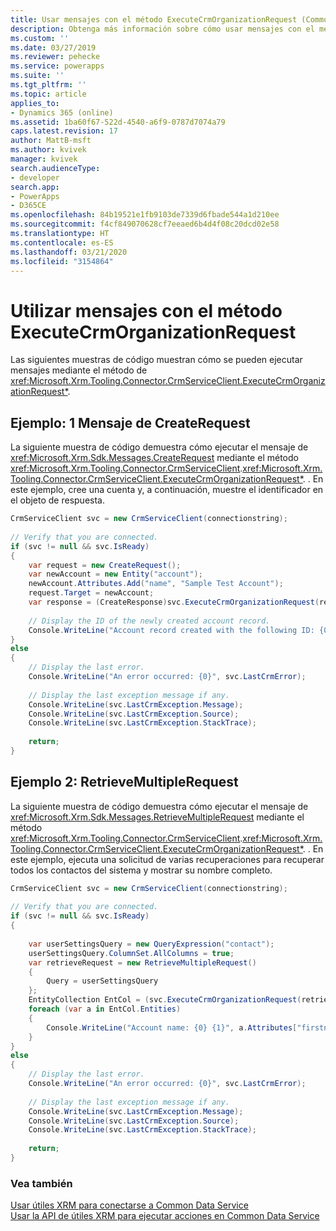 ```yaml
---
title: Usar mensajes con el método ExecuteCrmOrganizationRequest (Common Data Service)| Microsoft Docs
description: Obtenga más información sobre cómo usar mensajes con el método ExecuteCrmOrganizationRequest. Los ejemplos muestran cómo ejecutar los mensajes CreateRequest y RetrieveMultipleRequest mediante el método CrmServiceClient.String).
ms.custom: ''
ms.date: 03/27/2019
ms.reviewer: pehecke
ms.service: powerapps
ms.suite: ''
ms.tgt_pltfrm: ''
ms.topic: article
applies_to:
- Dynamics 365 (online)
ms.assetid: 1ba60f67-522d-4540-a6f9-0787d7074a79
caps.latest.revision: 17
author: MattB-msft
ms.author: kvivek
manager: kvivek
search.audienceType:
- developer
search.app:
- PowerApps
- D365CE
ms.openlocfilehash: 84b19521e1fb9103de7339d6fbade544a1d210ee
ms.sourcegitcommit: f4cf849070628cf7eeaed6b4d4f08c20dcd02e58
ms.translationtype: HT
ms.contentlocale: es-ES
ms.lasthandoff: 03/21/2020
ms.locfileid: "3154864"
---
```

# <a name="use-messages-with-the-executecrmorganizationrequest-method"></a>Utilizar mensajes con el método ExecuteCrmOrganizationRequest
  
Las siguientes muestras de código muestran cómo se pueden ejecutar mensajes mediante el método de <xref:Microsoft.Xrm.Tooling.Connector.CrmServiceClient.ExecuteCrmOrganizationRequest*>.  
  
## <a name="example-1-createrequest-message"></a>Ejemplo: 1 Mensaje de CreateRequest  

 La siguiente muestra de código demuestra cómo ejecutar el mensaje de <xref:Microsoft.Xrm.Sdk.Messages.CreateRequest> mediante el método <xref:Microsoft.Xrm.Tooling.Connector.CrmServiceClient>.<xref:Microsoft.Xrm.Tooling.Connector.CrmServiceClient.ExecuteCrmOrganizationRequest*>. . En este ejemplo, cree una cuenta y, a continuación, muestre el identificador en el objeto de respuesta.  
  
```csharp 
CrmServiceClient svc = new CrmServiceClient(connectionstring);  
  
// Verify that you are connected.  
if (svc != null && svc.IsReady)  
{  
    var request = new CreateRequest();  
    var newAccount = new Entity("account");  
    newAccount.Attributes.Add("name", "Sample Test Account");  
    request.Target = newAccount;  
    var response = (CreateResponse)svc.ExecuteCrmOrganizationRequest(request);  
  
    // Display the ID of the newly created account record.  
    Console.WriteLine("Account record created with the following ID: {0}", response.id.ToString());  
}  
else  
{  
    // Display the last error.  
    Console.WriteLine("An error occurred: {0}", svc.LastCrmError);  
  
    // Display the last exception message if any.  
    Console.WriteLine(svc.LastCrmException.Message);  
    Console.WriteLine(svc.LastCrmException.Source);  
    Console.WriteLine(svc.LastCrmException.StackTrace);  
  
    return;  
}  
```  
  
## <a name="example-2-retrievemultiplerequest"></a>Ejemplo 2: RetrieveMultipleRequest  

 La siguiente muestra de código demuestra cómo ejecutar el mensaje de <xref:Microsoft.Xrm.Sdk.Messages.RetrieveMultipleRequest> mediante el método <xref:Microsoft.Xrm.Tooling.Connector.CrmServiceClient>.<xref:Microsoft.Xrm.Tooling.Connector.CrmServiceClient.ExecuteCrmOrganizationRequest*>. . En este ejemplo, ejecuta una solicitud de varias recuperaciones para recuperar todos los contactos del sistema y mostrar su nombre completo.  
  
```csharp  
CrmServiceClient svc = new CrmServiceClient(connectionstring);  
  
// Verify that you are connected.  
if (svc != null && svc.IsReady)  
{  
  
    var userSettingsQuery = new QueryExpression("contact");  
    userSettingsQuery.ColumnSet.AllColumns = true;  
    var retrieveRequest = new RetrieveMultipleRequest()  
    {  
        Query = userSettingsQuery  
    };  
    EntityCollection EntCol = (svc.ExecuteCrmOrganizationRequest(retrieveRequest) as RetrieveMultipleResponse).EntityCollection;  
    foreach (var a in EntCol.Entities)  
    {  
        Console.WriteLine("Account name: {0} {1}", a.Attributes["firstname"], a.Attributes["lastname"]);  
    }  
}  
else  
{  
    // Display the last error.  
    Console.WriteLine("An error occurred: {0}", svc.LastCrmError);  
  
    // Display the last exception message if any.  
    Console.WriteLine(svc.LastCrmException.Message);  
    Console.WriteLine(svc.LastCrmException.Source);  
    Console.WriteLine(svc.LastCrmException.StackTrace);  
  
    return;  
}  
```  
  
### <a name="see-also"></a>Vea también  

[Usar útiles XRM para conectarse a Common Data Service](use-crmserviceclient-constructors-connect.md)<br />
[Usar la API de útiles XRM para ejecutar acciones en Common Data Service](use-xrm-tooling-execute-actions.md)
